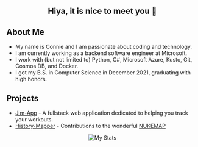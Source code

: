 
## <div align="center"> Hiya, it is nice to meet you 🐙</div>

## About Me
* My name is Connie and I am passionate about coding and technology.
* I am currently working as a backend software engineer at Microsoft.
* I work with (but not limited to) Python, C#, Microsoft Azure, Kusto, Git, Cosmos DB, and Docker.
* I got my B.S. in Computer Science in December 2021, graduating with high honors.

## Projects
* [Jim-App](https://github.com/conniexu444/jim-app) - A fullstack web application dedicated to helping you track your workouts.
* [History-Mapper](https://github.com/HistoryMapper) - Contributions to the wonderful [NUKEMAP](https://nuclearsecrecy.com/nukemap/)


<p align="center">
  <img src="https://github-readme-stats.vercel.app/api?username=conniexu444&theme=dark" alt="My Stats"/>
</p>
